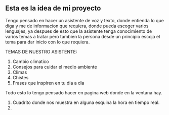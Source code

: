 ## Esta es la idea de mi proyecto
Tengo pensado en hacer un asistente de voz y texto, donde entienda lo que diga y me de informacion que requiera, donde pueda escoger varios lenguajes, ya despues de esto que la asistente tenga conocimiento de varios temas a tratar pero tambien la persona desde un principio escoja el tema para dar inicio con lo que requiera.

TEMAS DE NUESTRO ASISTENTE:
1. Cambio climatico 
2. Consejos para cuidar el medio ambiente
3. Climas
4. Chistes
5. Frases que inspiren en tu dia a dia 

Todo esto lo tengo pensado hacer en pagina web donde en la ventana hay.
1. Cuadrito donde nos muestra en alguna esquina la hora en tiempo real.
2. 